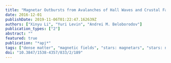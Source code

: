 ```yaml
---
title: "Magnetar Outbursts from Avalanches of Hall Waves and Crustal Failures"
date: 2016-12-01
publishDate: 2019-11-06T01:22:47.162639Z
authors: ["Xinyu Li", "Yuri Levin", "Andrei M. Beloborodov"]
publication_types: ["2"]
abstract: ""
featured: true
publication: "*apj*"
tags: ["dense matter", "magnetic fields", "stars: magnetars", "stars: neutron", "waves", "Astrophysics - High Energy Astrophysical Phenomena"]
doi: "10.3847/1538-4357/833/2/189"
---
```


